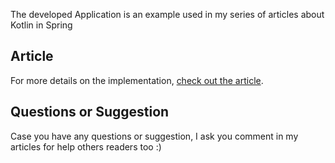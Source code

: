 The developed Application is an example used in my series of articles about Kotlin in Spring

## Article

For more details on the implementation, [check out the article](https://medium.com/collabcode/boas-pr%C3%A1ticas-para-a-implementa%C3%A7%C3%A3o-de-apis-no-spring-boot-com-kotlin-6e77aac110da). 

## Questions or Suggestion

Case you have any questions or suggestion, I ask you comment in my articles for help others readers too :)
